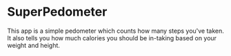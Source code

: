 SuperPedometer
==============

This app is a simple pedometer which counts how many steps you've taken. It also tells you how much calories you should be in-taking based on your weight and height.
